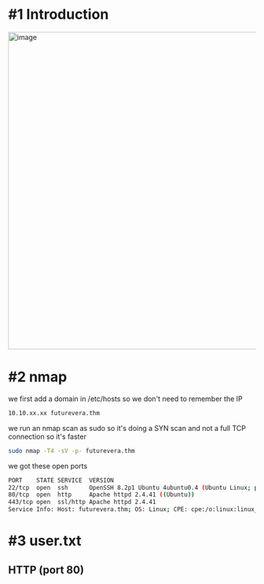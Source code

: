 # #1 Introduction
<img width="647" alt="image" src="https://github.com/Mate0r/tryhackme.com/assets/94843357/e8fbd89e-41c2-430d-8e04-67ef8f17dfc6">

# #2 nmap

we first add a domain in /etc/hosts so we don't need to remember the IP
```bash
10.10.xx.xx futurevera.thm
```

we run an nmap scan as sudo so it's doing a SYN scan and not a full TCP connection so it's faster

```bash
sudo nmap -T4 -sV -p- futurevera.thm
```

we got these open ports
```bash
PORT    STATE SERVICE  VERSION
22/tcp  open  ssh      OpenSSH 8.2p1 Ubuntu 4ubuntu0.4 (Ubuntu Linux; protocol 2.0)
80/tcp  open  http     Apache httpd 2.4.41 ((Ubuntu))
443/tcp open  ssl/http Apache httpd 2.4.41
Service Info: Host: futurevera.thm; OS: Linux; CPE: cpe:/o:linux:linux_kernel
```

# #3 user.txt

## HTTP (port 80)


